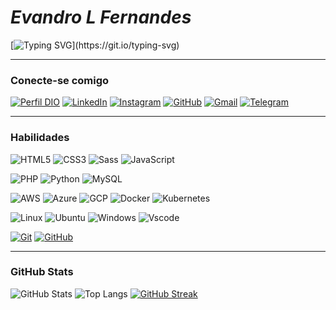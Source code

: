 # ***Evandro L Fernandes***
[![Typing SVG](https://readme-typing-svg.herokuapp.com?font=Fira+Code&pause=1000&color=12F722&center=true&vCenter=true&random=false&width=435&separator=%3C&lines=Cloud+%7C+SRE+%7C+DevOps%3C+Linux+%7C+Docker+%7C+Kubernetes.%3CCertifieds%3A+1X+AWS+%E2%9C%85;+1X+Azure+%E2%9C%85.)](https://git.io/typing-svg)

---
### Conecte-se comigo
[![Perfil DIO](https://img.shields.io/badge/-Meu%20Perfil%20na%20DIO-30A3DC?style=for-the-badge)](https://web.dio.me/users/elfernandes_dev)
[![LinkedIn](https://img.shields.io/badge/-LinkedIn-000?style=for-the-badge&logo=linkedin&logoColor=30A3DC)](https://www.linkedin.com/in/evandro-fernandes-dev/)
[![Instagram](https://img.shields.io/badge/-instagram-000?style=for-the-badge&logo=instagram&logoColor=)](https://www.instagram.com/https://www.instagram.com/elfernandes.dev/)
[![GitHub](https://img.shields.io/badge/GitHub-100000?style=for-the-badge&logo=github&logoColor=white)](https://github.com/https://github.com/elfernandes-dev)
[![Gmail](https://img.shields.io/badge/Gmail-000?style=for-the-badge&logo=gmail&logoColor=red)](mailto:elfernandes.dev@gmail.com)
[![Telegram](https://img.shields.io/badge/Telegram-000?style=for-the-badge&logo=telegram&logoColor=)](https://t.me/EvandroFernandesDev)

---
### Habilidades
![HTML5](https://img.shields.io/badge/HTML-000?style=for-the-badge&logo=html5&logoColor=30A3DC)
![CSS3](https://img.shields.io/badge/CSS3-000?style=for-the-badge&logo=css3&logoColor=E94D5F)
![Sass](https://img.shields.io/badge/Sass-000?style=for-the-badge&logo=sass)
![JavaScript](https://img.shields.io/badge/JavaScript-000?style=for-the-badge&logo=javascript&logoColor=)

![PHP](https://img.shields.io/badge/PHP-000?style=for-the-badge&logo=php&logoColor=)
![Python](https://img.shields.io/badge/Python-000?style=for-the-badge&logo=python&logoColor=)
![MySQL](https://img.shields.io/badge/MySQL-00000F?style=for-the-badge&logo=mysql&logoColor=white)

![AWS](https://img.shields.io/badge/AWS-000.svg?style=for-the-badge&logo=amazon-aws&logoColor=white)
![Azure](https://img.shields.io/badge/Azure-000?style=for-the-badge&logo=microsoft%20azure&logoColor=blue&labelColor=000&link=https%3A%2F%2Fimages.app.goo.gl%2FK7PN1jYJd57x4q7A8)
![GCP](https://img.shields.io/badge/GCP-000?style=for-the-badge&logo=google%20cloud&logoColor=&labelColor=000&link=https%3A%2F%2Fimages.app.goo.gl%2FK7PN1jYJd57x4q7A8)
![Docker](https://img.shields.io/badge/docker-000?style=for-the-badge&logo=docker&logoColor=)
![Kubernetes](https://img.shields.io/badge/kubernetes-000?style=for-the-badge&logo=kubernetes&logoColor=)

![Linux](https://img.shields.io/badge/Linux-000?style=for-the-badge&logo=linux&logoColor=)
![Ubuntu](https://img.shields.io/badge/Ubuntu-000?style=for-the-badge&logo=ubuntu&logoColor=)
![Windows](https://img.shields.io/badge/Windows-000?style=for-the-badge&logo=windows&logoColor=2CA5E0)
![Vscode](https://img.shields.io/badge/Vscode-000?style=for-the-badge&logo=visual-studio-code&logoColor=blue)

[![Git](https://img.shields.io/badge/Git-000?style=for-the-badge&logo=git&logoColor=E94D5F)](https://git-scm.com/doc)
[![GitHub](https://img.shields.io/badge/GitHub-000?style=for-the-badge&logo=github&logoColor=30A3DC)](https://docs.github.com/)

---
### GitHub Stats
![GitHub Stats](https://github-readme-stats.vercel.app/api?username=elfernandes-dev&theme=transparent&bg_color=000&border_color=30A3DC&show_icons=true&icon_color=30A3DC&title_color=12F722FF&text_color=FFF)
![Top Langs](https://github-readme-stats-git-masterrstaa-rickstaa.vercel.app/api/top-langs/?username=elfernandes-dev&layout=compact&bg_color=000&border_color=30A3DC&title_color=12F722FF&text_color=FFF)
[![GitHub Streak](https://streak-stats.demolab.com/?user=elfernandes-dev&theme=chartreuse-dark&background=000&border=&dates=FFF)](https://git.io/streak-stats)

